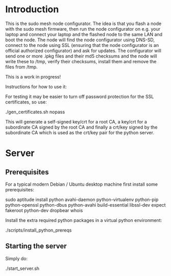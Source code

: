 # Introduction #

This is the sudo mesh node configurator. The idea is that you flash a node with the sudo mesh firmware, then run the node configurator on e.g. your laptop and connect your laptop and the flashed node to the same LAN and boot the node. The node will find the node configurator using DNS-SD, connect to the node using SSL (ensuring that the node configurator is an official authorized configurator) and ask for updates. The configurator will send one or more .ipkg files and their md5 checksums and the node will write these to /tmp, verify their checksums, install them and remove the files from /tmp. 

This is a work in progress!

Instructions for how to use it:

For testing it may be easier to turn off password protection for the SSL certificates, so use:

./gen_certificates.sh nopass

This will generate a self-signed key/crt for a root CA, a key/crt for a subordinate CA signed by the root CA and finally a crt/key signed by the subordinate CA which is used as the crt/key pair for the python server.

# Server #

## Prerequisites ##

For a typical modern Debian / Ubuntu desktop machine first install some prerequisites:

  sudo aptitude install python avahi-daemon python-virtualenv python-pip python-openssl python-dbus python-avahi build-essential libssl-dev expect fakeroot python-dev dropbear whois

Install the extra required python packages in a virtual python environment:

  ./scripts/install_python_prereqs

## Starting the server ##

Simply do:

  ./start_server.sh


  
